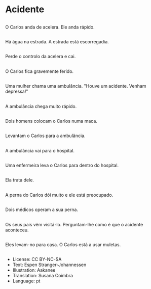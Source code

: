 # Acidente

##
O Carlos anda de acelera. Ele anda rápido.

##
Há água na estrada. A estrada está escorregadia.

##
Perde o controlo da acelera e cai.

##
O Carlos fica gravemente ferido.

##
Uma mulher chama uma ambulância. "Houve um acidente. Venham depressa!"

##
A ambulância chega muito rápido.

##
Dois homens colocam o Carlos numa maca.

##
Levantam o Carlos para a ambulância.

##
A ambulância vai para o hospital.

##
Uma enfermeira leva o Carlos para dentro do hospital.

##
Ela trata dele.

##
A perna do Carlos dói muito e ele está preocupado.

##
Dois médicos operam a sua perna.

##
Os seus pais vêm visitá-lo. Perguntam-lhe como é que o acidente aconteceu.

##
Eles levam-no para casa. O Carlos está a usar muletas.

##
* License: CC BY-NC-SA
* Text: Espen Stranger-Johannessen
* Illustration: Aakanee
* Translation: Susana Coimbra
* Language: pt

